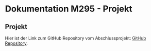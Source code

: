 # Dokumentation M295 - Projekt

## Projekt

Hier ist der Link zum GitHub Repository vom Abschlussprojekt: [GitHub Repository](https://github.com/FujiwaraChoki/m295-projekt).